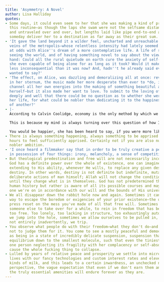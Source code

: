 ```yaml
---
title: 'Asymmetry: A Novel'
author: Lisa Halliday
quotes:
- Some days, it could even seem to her that she was making a kind of progress with
  this routine—as though the laps she swam were not the selfsame distance traveled
  and untraveled over and over, but lengths laid like pipe end-to-end and that would
  someday deliver her to a destination as far away as their great sum.
- 'It gave the land beyond it a wilder feel, uncharted and unreachable by the steel
  veins of the metropolis—whose relentless intensity had lately seemed increasingly
  at odds with Alice''s dream of a more contemplative life. A life of seeing, *really*
  seeing the world, and of having something novel to say about the view. On the other
  hand: Could all the rural quietude on earth cure the anxiety of self-doubt? Was
  she even capable of being alone for as long as it took? Would it make her life any
  less inconsequential than it was now? And, hadn''t he already said everything she
  wanted to say?'
- 'The effect, on Alice, was dazzling and demoralizing all at once: reverberating
  in her sternum, the music made her more desperate than ever to *do, invent, create*—to
  channel all her own energies into the making of something beautiful and unique to
  herself—but it also made her want to love. To submit to the loving of someone so
  deeply and well that there could be no question as to whether she were squandering
  her life, for what could be nobler than dedicating it to the happiness and fulfillment
  of another?'
- |-
  According to Calvin Coolidge, economy is the only method by which we prepare today to afford the improvements of tomorrow. Whatever else you think about Coolidge, the statement does seem more or less correct, and when I came across it for the first time shortly after starting graduate school I thought: At last, I'm pursuing a profession befitting of my neuroses.

  This is because my mind is always turning over this question of how I'm going to feel later, based on what I'm doing now. Later in the day. Later in the week. Later in a life starting to look like a series of activities designed to make me feel good later, but not now. Knowing I'll feel good later makes me feel good enough now. Calvin Coolidge would approve, but according to my mother there is another term for such super-modulated living, and it translates roughly into not being able to live like a dog.

  You would be happier, she has been heard to say, if you were more like your brother. Sami lives in the moment, like a dog.
- There is always something happening, always something to be apprised of, never enough
  hours to feel sufficiently apprised. Certainly not if you are also nursing some
  nobler ambition.
- 'I once heard a filmmaker say that in order to be truly creative a person must be
  in possession of four things: irony, melancholy, a sense of competition, and boredom.'
- But theological predestination and free will are not necessarily incompatible. If
  God has a definite power over the whole of existence, one can imagine this power
  extending to His ability, whenever He wills, to replace any given destiny with another
  destiny. In other words, destiny is not definite but indefinite, mutable by the
  deliberate actions of man himself; Allah will not change the condition of a people
  until they change what is in themselves. God has not predetermined the course of
  human history but rather is aware of all its possible courses and may alter the
  one we're on in accordance with our will and the bounds of His universe.
- We all disappear down the rabbit hole now and again. Sometimes it can seem the only
  way to escape the boredom or exigencies of your prior existence—the only way to
  press reset on the mess you've made of all that free will. Sometimes you just want
  someone else to take over for a while, to rein in freedom that has become a little
  too free. Too lonely, too lacking in structure, too exhaustingly autonomous. Sometimes
  we jump into the hole, sometimes we allow ourselves to be pulled in, and sometimes,
  not entirely inadvertently, we trip.
- You observe what people do with their freedom—what they don't do—and it's impossible
  not to judge them for it. You come to see a mostly peaceful and democratic society
  as being in a state of incredibly delicate suspension, suspension that requires
  equilibrium down to the smallest molecule, such that even the tiniest jolt, just
  one person neglecting its fragility with her complacency or self-absorption, could
  cause the whole fucking thing to collapse.
- Lulled by years of relative peace and prosperity we settle into micromanaging our
  lives with our fancy technologies and custom interest rates and eleven different
  kinds of milk, and this leads to a certain inwardness, an unchecked narrowing of
  perspective, the vague expectation that even if we don't earn them and nurture them
  the truly essential amenities will endure forever as they are.
---
```

